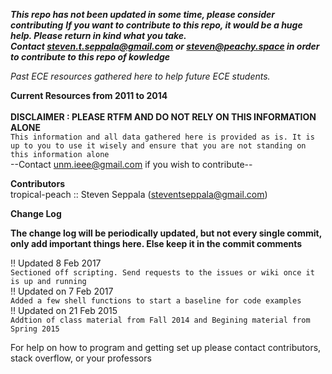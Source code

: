 ***This repo has not been updated in some time, please consider contributing***
***If you want to contribute to this repo, it would be a huge help. Please return in kind what you take.*** <br>
***Contact steven.t.seppala@gmail.com or steven@peachy.space in order to contribute to this repo of kowledge***

*Past ECE resources gathered here to help future ECE students.*

__Current Resources from 2011 to 2014__<br><br>
__DISCLAIMER : PLEASE RTFM AND DO NOT RELY ON THIS INFORMATION ALONE__<br>
`This information and all data gathered here is provided as is. It is up to you to use it wisely and ensure that you are not standing on this information alone` <br>
--Contact unm.ieee@gmail.com if you wish to contribute--


__Contributors__
<br>tropical-peach :: Steven Seppala (steventseppala@gmail.com)

__Change Log__

**The change log will be periodically updated, but not every single commit, only add important things here. Else keep it in the commit comments**

!! Updated 8 Feb 2017 <br>
`Sectioned off scripting. Send requests to the issues or wiki once it is up and running` <br> 
!! Updated on 7 Feb 2017<br>
`Added a few shell functions to start a baseline for code examples` <br>
!! Updated on 21 Feb 2015<br>
`Addtion of class material from Fall 2014 and Begining material from Spring 2015`

For help on how to program and getting set up please contact contributors, stack overflow, or your professors
